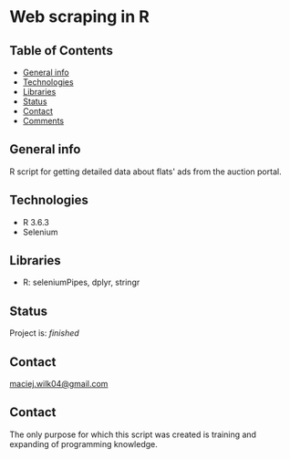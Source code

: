 # Web scraping in R

## Table of Contents
* [General info](#general-info)
* [Technologies](#technologies)
* [Libraries](#libraries)
* [Status](#status)
* [Contact](#contact)
* [Comments](#comments)

## General info
R script for getting detailed data about flats' ads from the auction portal.

## Technologies
* R 3.6.3
* Selenium

## Libraries
* R: seleniumPipes, dplyr, stringr

## Status
Project is: _finished_

## Contact
maciej.wilk04@gmail.com

## Contact
The only purpose for which this script was created is training and expanding of programming knowledge.
